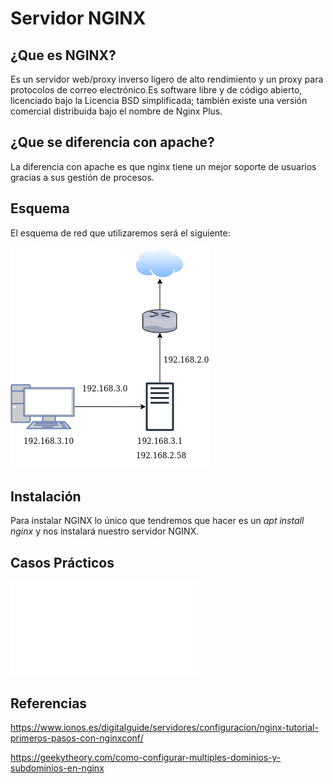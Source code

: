 # Servidor NGINX


## ¿Que es NGINX?
Es un servidor web/proxy inverso ligero de alto rendimiento y un proxy para protocolos de correo electrónico.Es software libre y de código abierto, licenciado bajo la Licencia BSD simplificada; también existe una versión comercial distribuida bajo el nombre de Nginx Plus.


## ¿Que se diferencia con apache?
La diferencia con apache es que nginx tiene un mejor soporte de usuarios gracias a sus gestión de procesos.


## Esquema
El esquema de red que utilizaremos será el siguiente:


![Red](/IMAGENES/Red.png "Red")



## Instalación
Para instalar NGINX lo único que tendremos que hacer es un *apt install nginx* y nos instalará nuestro servidor NGINX.

## Casos Prácticos

![1](/INSTALACION.md  "Casos Prácticos")


## Referencias

https://www.ionos.es/digitalguide/servidores/configuracion/nginx-tutorial-primeros-pasos-con-nginxconf/

https://geekytheory.com/como-configurar-multiples-dominios-y-subdominios-en-nginx
